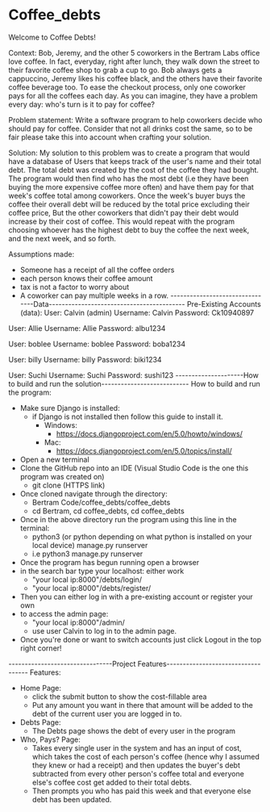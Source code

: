 # Coffee_debts
Welcome to Coffee Debts!

Context: Bob, Jeremy, and the other 5 coworkers in the Bertram Labs office love coffee. In fact, everyday, right after lunch, they walk down the street to their favorite coffee shop to grab a cup to go. Bob always gets a cappuccino, Jeremy likes his coffee black, and the others have their favorite coffee beverage too. To ease the checkout process, only one coworker pays for all the coffees each day. As you can imagine, they have a problem every day: who's turn is it to pay for coffee?

Problem statement: Write a software program to help coworkers decide who should pay for coffee. Consider that not all drinks cost the same, so to be fair please take this into account when crafting your solution.

Solution: My solution to this problem was to create a program that would have a database of Users that keeps track of the user's name and their total debt. The total debt was created by the cost of the coffee they had bought. The program would then find who has the most debt (i.e they have been buying the more expensive coffee more often) and have them pay for that week's coffee total among coworkers. Once the week's buyer buys the coffee their overall debt will be reduced by the total price excluding their coffee price, But the other coworkers that didn't pay their debt would increase by their cost of coffee. This would repeat with the program choosing whoever has the highest debt to buy the coffee the next week, and the next week, and so forth.

Assumptions made:
- Someone has a receipt of all the coffee orders
- each person knows their coffee amount
- tax is not a factor to worry about
- A coworker can pay multiple weeks in a row.
--------------------------------Data------------------------------------------
Pre-Existing Accounts (data):
User: Calvin (admin)
Username: Calvin
Password: Ck10940897

User: Allie
Username: Allie
Password: albu1234

User: boblee
Username: boblee
Password: boba1234

User: billy
Username: billy
Password: biki1234

User: Suchi
Username: Suchi
Password: sushi123
---------------------How to build and run the solution---------------------------
How to build and run the program:
- Make sure Django is installed:
  - if Django is not installed then follow this guide to install it.
    - Windows:
      - https://docs.djangoproject.com/en/5.0/howto/windows/
    - Mac:
      - https://docs.djangoproject.com/en/5.0/topics/install/
- Open a new terminal
- Clone the GitHub repo into an IDE (Visual Studio Code is the one this program was created on)
  - git clone (HTTPS link)
- Once cloned navigate through the directory:
  - Bertram Code/coffee_debts/coffee_debts
  - cd Bertram, cd coffee_debts, cd coffee_debts
- Once in the above directory run the program using this line in the terminal:
  - python3 (or python depending on what python is installed on your local device) manage.py runserver
  - i.e python3 manage.py runserver
- Once the program has begun running open a browser
- in the search bar type your localhost: either work
  - "your local ip:8000"/debts/login/
  - "your local ip:8000"/debts/register/
- Then you can either log in with a pre-existing account or register your own
- to access the admin page:
  - "your local ip:8000"/admin/
  - use user Calvin to log in to the admin page.
- Once you're done or want to switch accounts just click Logout in the top right corner!
  
--------------------------------Project Features-----------------------------------
Features:
- Home Page:
  - click the submit button to show the cost-fillable area
  - Put any amount you want in there that amount will be added to the debt of the current user you are logged in to.
- Debts Page:
  - The Debts page shows the debt of every user in the program 
- Who, Pays? Page:
  - Takes every single user in the system and has an input of cost, which takes the cost of each person's coffee (hence why I assumed they knew or had a receipt) and then updates the buyer's debt subtracted from every other person's coffee total and everyone else's coffee cost get added to their total debts.
  - Then prompts you who has paid this week and that everyone else debt has been updated.



